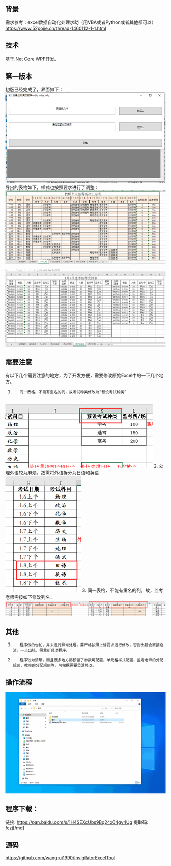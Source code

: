 ## 背景
需求参考：excel数据自动化处理求助（用VBA或者Python或者其他都可以）
https://www.52pojie.cn/thread-1460112-1-1.html

## 技术
基于.Net Core WPF开发。

## 第一版本
初版已经完成了，界面如下：
![4.png](images/4.png)
导出的表格如下，样式也按照要求进行了调整：
![5.png](images/5.png)

![6.png](images/6.png)

## 需要注意
有以下几个需要注意的地方，为了开发方便，需要修改原始Excel中的一下几个地方。
1.        同一表格，不能有重名的列，故考试种类修改为“预设考试种类”
![1.png](images/1.png)
2.        处理外语较为麻烦，故需将外语拆分为日语和英语
![2.png](images/2.png)
3.        同一表格，不能有重名的列，故，监考老师需按如下修改列名：
![3.png](images/3.png)

## 其他
1.        程序做的匆忙，并未进行异常处理。需严格按照上诉要求进行修改，否则出错会直接崩溃。一旦出错，需重新启动程序。
2.        程序较为清晰，而且很多地方都预留了参数可配置，单元格样式配置，监考老师的分配规则，教室的分配规则等，可根据需要灵活修改。

## 操作流程
![3.gif](images/3.gif)

## 程序下载：
链接: https://pan.baidu.com/s/1H4SEXcUbs9Bq24x64gv4Ug 提取码: fczj[/md]

## 源码
https://github.com/wangrui1990/InvigilatorExcelTool

